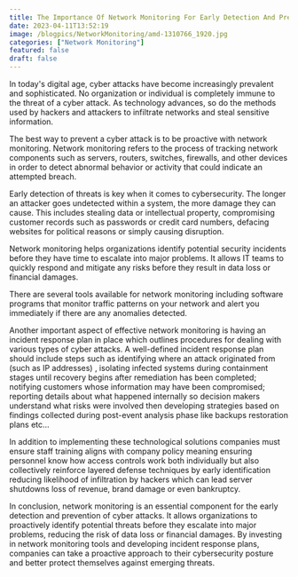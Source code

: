 ```yaml
---
title: The Importance Of Network Monitoring For Early Detection And Prevention Of Cyber Attacks
date: 2023-04-11T13:52:19
image: /blogpics/NetworkMonitoring/amd-1310766_1920.jpg
categories: ["Network Monitoring"]
featured: false
draft: false
---
```

In today's digital age, cyber attacks have become increasingly prevalent and sophisticated. No organization or individual is completely immune to the threat of a cyber attack. As technology advances, so do the methods used by hackers and attackers to infiltrate networks and steal sensitive information.

The best way to prevent a cyber attack is to be proactive with network monitoring. Network monitoring refers to the process of tracking network components such as servers, routers, switches, firewalls, and other devices in order to detect abnormal behavior or activity that could indicate an attempted breach.

Early detection of threats is key when it comes to cybersecurity. The longer an attacker goes undetected within a system, the more damage they can cause. This includes stealing data or intellectual property, compromising customer records such as passwords or credit card numbers, defacing websites for political reasons or simply causing disruption.

Network monitoring helps organizations identify potential security incidents before they have time to escalate into major problems. It allows IT teams to quickly respond and mitigate any risks before they result in data loss or financial damages.

There are several tools available for network monitoring including software programs that monitor traffic patterns on your network and alert you immediately if there are any anomalies detected.

Another important aspect of effective network monitoring is having an incident response plan in place which outlines procedures for dealing with various types of cyber attacks. A well-defined incident response plan should include steps such as identifying where an attack originated from (such as IP addresses) , isolating infected systems during containment stages until recovery begins after remediation has been completed; notifying customers whose information may have been compromised; reporting details about what happened internally so decision makers understand what risks were involved then developing strategies based on findings collected during post-event analysis phase like backups restoration plans etc…

In addition to implementing these technological solutions companies must ensure staff training aligns with company policy meaning ensuring personnel know how access controls work both individually but also collectively reinforce layered defense techniques by early identification reducing likelihood of infiltration by hackers which can lead server shutdowns loss of revenue, brand damage or even bankruptcy.

In conclusion, network monitoring is an essential component for the early detection and prevention of cyber attacks. It allows organizations to proactively identify potential threats before they escalate into major problems, reducing the risk of data loss or financial damages. By investing in network monitoring tools and developing incident response plans, companies can take a proactive approach to their cybersecurity posture and better protect themselves against emerging threats.